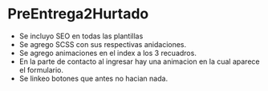 # PreEntrega2Hurtado
* Se incluyo SEO en todas las plantillas
* Se agrego SCSS con sus respectivas anidaciones.
* Se agrego animaciones en el index a los 3 recuadros.
* En la parte de contacto al ingresar hay una animacion en la cual aparece el formulario.
* Se linkeo botones que antes no hacian nada.
